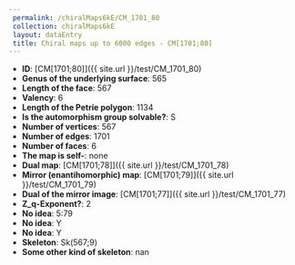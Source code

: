 ```yaml
--- 
 permalink: /chiralMaps6kE/CM_1701_80 
 collection: chiralMaps6kE
 layout: dataEntry
 title: Chiral maps up to 6000 edges - CM[1701;80]
---
```


- **ID**: [CM[1701;80]]({{ site.url }}/test/CM_1701_80)
- **Genus of the underlying surface**: 565
- **Length of the face**: 567
- **Valency**: 6
- **Length of the Petrie polygon**: 1134
- **Is the automorphism group solvable?**: S
- **Number of vertices**: 567
- **Number of edges**: 1701
- **Number of faces**: 6
- **The map is self-**: none
- **Dual map**: [CM[1701;78]]({{ site.url }}/test/CM_1701_78)
- **Mirror (enantihomorphic) map**: [CM[1701;79]]({{ site.url }}/test/CM_1701_79)
- **Dual of the mirror image**: [CM[1701;77]]({{ site.url }}/test/CM_1701_77)
- **Z_q-Exponent?**: 2
- **No idea**:  5:79
- **No idea**: Y
- **No idea**: Y
- **Skeleton**: Sk(567;9)
- **Some other kind of skeleton**: nan
